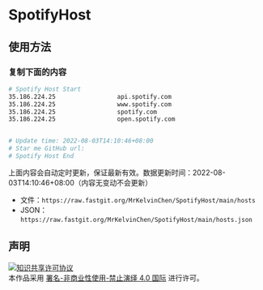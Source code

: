 # SpotifyHost

## 使用方法

### 复制下面的内容
```bash
# Spotify Host Start
35.186.224.25                 api.spotify.com
35.186.224.25                 www.spotify.com
35.186.224.25                 spotify.com
35.186.224.25                 open.spotify.com


# Update time: 2022-08-03T14:10:46+08:00
# Star me GitHub url: 
# Spotify Host End

```

上面内容会自动定时更新，保证最新有效。数据更新时间：2022-08-03T14:10:46+08:00（内容无变动不会更新）

- 文件：`https://raw.fastgit.org/MrKelvinChen/SpotifyHost/main/hosts`
- JSON：`https://raw.fastgit.org/MrKelvinChen/SpotifyHost/main/hosts.json`



## 声明
<a rel="license" href="https://creativecommons.org/licenses/by-nc-nd/4.0/deed.zh"><img alt="知识共享许可协议" style="border-width: 0" src="https://licensebuttons.net/l/by-nc-nd/4.0/88x31.png"></a><br>本作品采用 <a rel="license" href="https://creativecommons.org/licenses/by-nc-nd/4.0/deed.zh">署名-非商业性使用-禁止演绎 4.0 国际</a> 进行许可。
